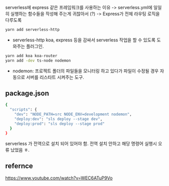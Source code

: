 serverless에 express 같은 프레임워크를 사용하는 이유 -> serverless.yml에 일일히 실행하는 함수들을 작성해 주는게 귀찮아서 (?) -> Express가 전체 라우팅 로직을 다루도록

```bash
yarn add serverless-http
```

- serverless-http
  koa, express 등을 감싸서 serverless 작업을 할 수 있도록 도와주는 플러그인.

```bash
yarn add koa koa-router
yarn add -dev ts-node nodemon
```

- nodemon: 프로젝트 폴더의 파일들을 모니터링 하고 있다가 파일이 수정될 경우 자동으로 서버를 리스타트 시켜주는 도구.

## package.json

```bash
{
  "scripts": {
    "dev": "NODE_PATH=src NODE_ENV=development nodemon",
    "deploy:dev": "sls deploy --stage dev",
    "deploy:prod": "sls deploy --stage prod"
  }
}
```

serverless 가 전역으로 설치 되어 있어야 함. 전역 설치 안하고 해당 명령어 실행시 오류 났었음 ㅎ.

## refernce

https://www.youtube.com/watch?v=WEC6ATuP9Vo
